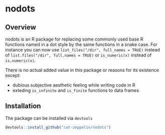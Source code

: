 # nodots

## Overview

nodots is an R package for replacing some commonly used base R functions named in a dot style by the same functions in a snake case.
For instance you can now use `list_files("/dir", full_names = TRUE)` instead of `list.files("/dir", full.names = TRUE)` or `is_numeric(x)` instead of `is.numeric(x)`.

There is no actual added value in this package or reasons for its existence except:

- dubious subjective aesthetic feeling while writing code in R
- exteding `is_infinite` and `is_finite` functions to data frames

## Installation

The package can be installed via `devtools`

``` r
devtools::install_github("cat-zeppelin/nodots")
```
